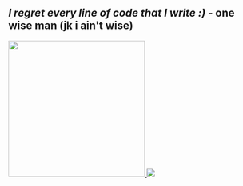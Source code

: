 _I regret every line of code that I write :)_ - one wise man (jk i ain't wise)
---

<div>
<div align='left'>
<a href="https://github.com/root-daemon">
            <img width="273" src="https://gitmystat.vercel.app/user?theme=gold&username=rahuletto&color=0xEBE9E1&accent=0xebe9e185&background=0x0C0C0C&tip=0xFF6265"></img>
          </a>
          <a href="https://github.com/Rahuletto?tab=repositories">
            <img src="https://gitmystat.vercel.app/top?username=rahuletto&theme=gold&layout=bar&color=0xEBE9E1&accent=0xebe9e185&background=0x0C0C0C&tip=0xFF6265"></img>
          </a>
</div>

            
</div>

<!--
**root-daemon/root-daemon** is a ✨ _special_ ✨ repository because its `README.md` (this file) appears on your GitHub profile.

Here are some ideas to get you started:

- 🔭 I’m currently working on ...
- 🌱 I’m currently learning ...
- 👯 I’m looking to collaborate on ...
- 🤔 I’m looking for help with ...
- 💬 Ask me about ...
- 📫 How to reach me: ...
- 😄 Pronouns: ...
- ⚡ Fun fact: ...
-->
